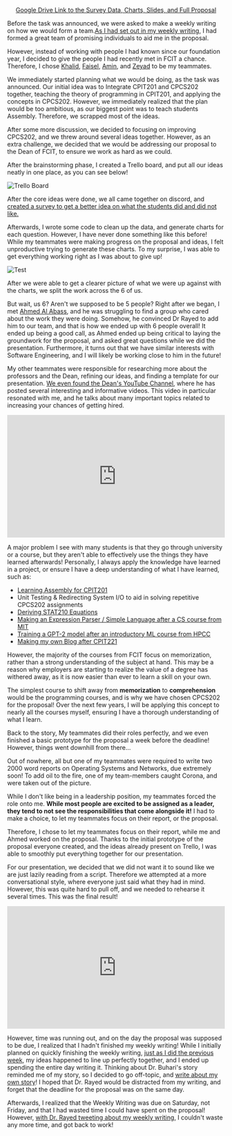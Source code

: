 <center>

[Google Drive Link to the Survey Data, Charts, Slides, and Full Proposal](https://drive.google.com/drive/folders/1fS-peh5vJn7GGoro9QvfD5v4QFuUaZeo)

</center>

Before the task was announced, we were asked to make a weekly writing on how we would form a team.[As I had set out in my weekly writing](http://localhost:3000/writing/networking), I had formed a great team of promising individuals to aid me in the proposal.

However, instead of working with people I had known since our foundation year, I decided to give the people I had recently met in FCIT a chance. Therefore, I chose [Khalid](https://twitter.com/KhaledMAlasmari), [Faisel](https://twitter.com/Eni2Mn8FlBFBzHf), [Amin](https://twitter.com/_Amin_Ali_), and [Zeyad](https://twitter.com/CallMeZeyad) to be my teammates.

We immediately started planning what we would be doing, as the task was announced. Our initial idea was to Integrate CPIT201 and CPCS202 together, teaching the theory of programming in CPIT201, and applying the concepts in CPCS202. However, we immediately realized that the plan would be too ambitious, as our biggest point was to teach students Assembly. Therefore, we scrapped most of the ideas.

After some more discussion, we decided to focusing on improving CPCS202, and we threw around several ideas together. However, as an extra challenge, we decided that we would be addressing our proposal to the Dean of FCIT, to ensure we work as hard as we could. 

After the brainstorming phase, I created a Trello board, and put all our ideas neatly in one place, as you can see below!

![Trello Board](https://pbs.twimg.com/media/Em8MXpaXEAItMIf?format=jpg&name=large)

After the core ideas were done, we all came together on discord, and [created a survey to get a better idea on what the students did and did not like.](https://docs.google.com/forms/d/1eT6cWlfSMaBb3oK7geN-mo9q7Jvfm1fUq0ZaRsOXCGI/viewform?edit_requested=true)

Afterwards, I wrote some code to clean up the data, and generate charts for each question. However, I have never done something like this before! While my teammates were making progress on the proposal and ideas, I felt unproductive trying to generate these charts. To my surprise, I was able to get everything working right as I was about to give up!

![Test](https://pbs.twimg.com/media/Em8M3rxXEAAUIhE?format=jpg&name=900x900)

After we were able to get a clearer picture of what we were up against with the charts, we split the work across the 6 of us.

But wait, us 6? Aren't we supposed to be 5 people? Right after we began, I met [Ahmed Al Abass](https://twitter.com/Ahmad_A_Dev), and he was struggling to find a group who cared about the work they were doing. Somehow, he convinced Dr Rayed to add him to our team, and that is how we ended up with 6 people overall! It ended up being a good call, as Ahmed ended up being critical to laying the groundwork for the proposal, and asked great questions while we did the presentation. Furthermore, it turns out that we have similar interests with Software Engineering, and I will likely be working close to him in the future!

My other teammates were responsible for researching more about the professors and the Dean, refining our ideas, and finding a template for our presentation. [We even found the Dean's YouTube Channel](https://www.youtube.com/user/iakyp2/videos), where he has posted several interesting and informative videos. This video in particular resonated with me, and he talks about many important topics related to increasing your chances of getting hired. 

<div style="position:relative;padding-bottom:56.25%;">
<iframe  style="width:100%;height:100%;position:absolute;left:0px;top:0px;" width="100%" height="100%" src="https://www.youtube.com/embed/qeKPhtjsnLg" frameborder="0" allow="accelerometer; autoplay; clipboard-write; encrypted-media; gyroscope; picture-in-picture" allowfullscreen></iframe>
</div>


A major problem I see with many students is that they go through university or a course, but they aren't able to effectively use the things they have learned afterwards! Personally, I always apply the knowledge have learned in a project, or ensure I have a deep understanding of what I have learned, such as:

- [Learning Assembly for CPIT201](https://twitter.com/Ryan_Samman_/status/1315224814974455809)
- Unit Testing & Redirecting System I/O to aid in solving repetitive CPCS202 assignments 
- [Deriving STAT210 Equations](https://www.youtube.com/watch?v=prhcIfLBSiM)
- [Making an Expression Parser / Simple Language after a CS course from MIT](https://twitter.com/Ryan_Samman_/status/1317901736103862276)
- [Training a GPT-2 model after an introductory ML course from HPCC](https://twitter.com/Ryan_Samman_/status/1331566216784318467)
- [Making my own Blog after CPIT221](https://twitter.com/Ryan_Samman_/status/1335155439122718726)

However, the majority of the courses from FCIT focus on memorization, rather than a strong understanding of the subject at hand. This may be a reason why employers are starting to realize the value of a degree has withered away, as it is now easier than ever to learn a skill on your own.
 
The simplest course to shift away from **memorization** to **comprehension** would be the programming courses, and is why we have chosen CPCS202 for the proposal! Over the next few years, I will be applying this concept to nearly all the courses myself, ensuring I have a thorough understanding of what I learn.

Back to the story, My teammates did their roles perfectly, and we even finished a basic prototype for the proposal a week before the deadline! However, things went downhill from there...

Out of nowhere, all but one of my teammates were required to write two 2000 word reports on Operating Systems and Networks, due extremely soon! To add oil to the fire, one of my team-members caught Corona, and were taken out of the picture.

While I don't like being in a leadership position, my teammates forced the role onto me. **While most people are excited to be assigned as a leader, they tend to not see the responsibilities that come alongside it!** I had to make a choice, to let my teammates focus on their report, or the proposal. 

Therefore, I chose to let my teammates focus on their report, while me and Ahmed worked on the proposal. Thanks to the initial prototype of the proposal everyone created, and the ideas already present on Trello, I was able to smoothly put everything together for our presentation. 

For our presentation, we decided that we did not want it to sound like we are just lazily reading from a script. Therefore we attempted at a more conversational style, where everyone just said what they had in mind. However, this was quite hard to pull off, and we needed to rehearse it several times. This was the final result!


<div style="position:relative;padding-bottom:56.25%;">
<iframe  style="width:100%;height:100%;position:absolute;left:0px;top:0px;" width="100%" height="100%" src="https://www.youtube.com/embed/1lalKs9CZtw" frameborder="0" allow="accelerometer; autoplay; clipboard-write; encrypted-media; gyroscope; picture-in-picture" allowfullscreen></iframe>
</div>


However, time was running out, and on the day the proposal was supposed to be due, I realized that I hadn't finished my weekly writing! While I initially planned on quickly finishing the weekly writing, [just as I did the previous week](/writing/robot), my ideas happened to line up perfectly together, and I ended up spending the entire day writing it. Thinking about Dr. Buhari's story reminded me of my story, so I decided to go off-topic, and [write about my own story](/writing/story)! I hoped that Dr. Rayed would be distracted from my writing, and forget that the deadline for the proposal was on the same day.

Afterwards, I realized that the Weekly Writing was due on Saturday, not Friday, and that I had wasted time I could have spent on the proposal! However, [with Dr. Rayed tweeting about my weekly writing](https://twitter.com/rayed1420/status/1327417806917410818), I couldn't waste any more time, and got back to work!
